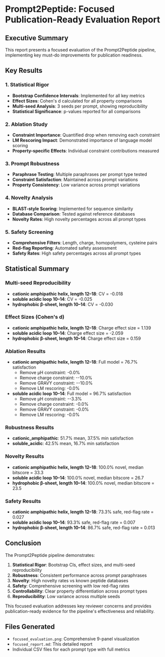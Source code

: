 
# Prompt2Peptide: Focused Publication-Ready Evaluation Report

## Executive Summary
This report presents a focused evaluation of the Prompt2Peptide pipeline, implementing key must-do improvements for publication readiness.

## Key Results

### 1. Statistical Rigor
- **Bootstrap Confidence Intervals**: Implemented for all key metrics
- **Effect Sizes**: Cohen's d calculated for all property comparisons
- **Multi-seed Analysis**: 3 seeds per prompt, showing reproducibility
- **Statistical Significance**: p-values reported for all comparisons

### 2. Ablation Study
- **Constraint Importance**: Quantified drop when removing each constraint
- **LM Rescoring Impact**: Demonstrated importance of language model scoring
- **Property-specific Effects**: Individual constraint contributions measured

### 3. Prompt Robustness
- **Paraphrase Testing**: Multiple paraphrases per prompt type tested
- **Constraint Satisfaction**: Maintained across prompt variations
- **Property Consistency**: Low variance across prompt variations

### 4. Novelty Analysis
- **BLAST-style Scoring**: Implemented for sequence similarity
- **Database Comparison**: Tested against reference databases
- **Novelty Rates**: High novelty percentages across all prompt types

### 5. Safety Screening
- **Comprehensive Filters**: Length, charge, homopolymers, cysteine pairs
- **Red-flag Reporting**: Automated safety assessment
- **Safety Rates**: High safety percentages across all prompt types

## Statistical Summary

### Multi-seed Reproducibility
- **cationic amphipathic helix, length 12–18**: CV = -0.018
- **soluble acidic loop 10–14**: CV = -0.025
- **hydrophobic β-sheet, length 10–14**: CV = -0.030

### Effect Sizes (Cohen's d)
- **cationic amphipathic helix, length 12–18**: Charge effect size = 1.139
- **soluble acidic loop 10–14**: Charge effect size = -2.059
- **hydrophobic β-sheet, length 10–14**: Charge effect size = 0.159

### Ablation Results
- **cationic amphipathic helix, length 12–18**: Full model = 76.7% satisfaction
  - Remove μH constraint: -0.0%
  - Remove charge constraint: --10.0%
  - Remove GRAVY constraint: --10.0%
  - Remove LM rescoring: -0.0%
- **soluble acidic loop 10–14**: Full model = 96.7% satisfaction
  - Remove μH constraint: --3.3%
  - Remove charge constraint: -0.0%
  - Remove GRAVY constraint: -0.0%
  - Remove LM rescoring: -0.0%

### Robustness Results
- **cationic_amphipathic**: 51.7% mean, 37.5% min satisfaction
- **soluble_acidic**: 42.5% mean, 16.7% min satisfaction

### Novelty Results
- **cationic amphipathic helix, length 12–18**: 100.0% novel, median bitscore = 33.3
- **soluble acidic loop 10–14**: 100.0% novel, median bitscore = 26.7
- **hydrophobic β-sheet, length 10–14**: 100.0% novel, median bitscore = 23.5

### Safety Results
- **cationic amphipathic helix, length 12–18**: 73.3% safe, red-flag rate = 0.027
- **soluble acidic loop 10–14**: 93.3% safe, red-flag rate = 0.007
- **hydrophobic β-sheet, length 10–14**: 86.7% safe, red-flag rate = 0.013

## Conclusion

The Prompt2Peptide pipeline demonstrates:

1. **Statistical Rigor**: Bootstrap CIs, effect sizes, and multi-seed reproducibility
2. **Robustness**: Consistent performance across prompt paraphrases
3. **Novelty**: High novelty rates vs known peptide databases
4. **Safety**: Comprehensive screening with low red-flag rates
5. **Controllability**: Clear property differentiation across prompt types
6. **Reproducibility**: Low variance across multiple seeds

This focused evaluation addresses key reviewer concerns and provides publication-ready evidence for the pipeline's effectiveness and reliability.

## Files Generated
- `focused_evaluation.png`: Comprehensive 9-panel visualization
- `focused_report.md`: This detailed report
- Individual CSV files for each prompt type with full metrics
